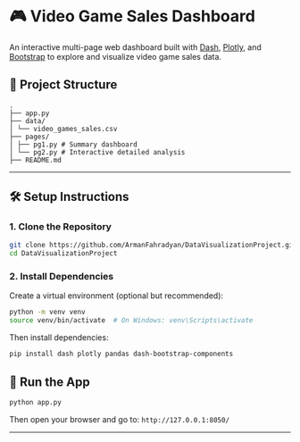 # 🎮 Video Game Sales Dashboard

An interactive multi-page web dashboard built with [Dash](https://dash.plotly.com/), [Plotly](https://plotly.com/python/), and [Bootstrap](https://dash-bootstrap-components.opensource.faculty.ai/) to explore and visualize video game sales data.

## 📂 Project Structure

```
.
├── app.py
├── data/
│ └── video_games_sales.csv
├── pages/
│ ├── pg1.py # Summary dashboard
│ └── pg2.py # Interactive detailed analysis
├── README.md

```

---

## 🛠️ Setup Instructions

### 1. Clone the Repository

```bash
git clone https://github.com/ArmanFahradyan/DataVisualizationProject.git
cd DataVisualizationProject
```

### 2. Install Dependencies

Create a virtual environment (optional but recommended):

```bash
python -m venv venv
source venv/bin/activate  # On Windows: venv\Scripts\activate
```

Then install dependencies:

```bash
pip install dash plotly pandas dash-bootstrap-components
```

## 🚀 Run the App

```bash
python app.py
```

Then open your browser and go to: `http://127.0.0.1:8050/`

---
